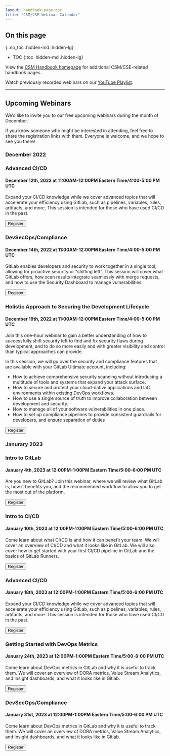```yaml
---
layout: handbook-page-toc
title: "CSM/CSE Webinar Calendar"
---
```

## On this page
{:.no_toc .hidden-md .hidden-lg}

- TOC
{:toc .hidden-md .hidden-lg}

View the [CSM Handbook homepage](/handbook/customer-success/csm/) for additional CSM/CSE-related handbook pages.

Watch previously recorded webinars on our [YouTube Playlist](https://www.youtube.com/playlist?list=PL05JrBw4t0Kpczt4pRtyF147Uvn2bGGvq).

---

## Upcoming Webinars

We’d like to invite you to our free upcoming webinars during the month of December.

If you know someone who might be interested in attending, feel free to share the registration links with them. Everyone is welcome, and we hope to see you there!

### December 2022

### Advanced CI/CD
#### December 12th, 2022 at 11:00AM-12:00PM Eastern Time/4:00-5:00 PM UTC

Expand your CI/CD knowledge while we cover advanced topics that will accelerate your efficiency using GitLab, such as pipelines, variables, rules, artifacts, and more. This session is intended for those who have used CI/CD in the past.
 
[<button class="btn btn-primary" type="button">Register</button>](https://gitlab.zoom.us/webinar/register/WN_rcWQL9pORZC5Ifv3p2BmuQ)

### DevSecOps/Compliance
#### December 14th, 2022 at 11:00AM-12:00PM Eastern Time/4:00-5:00 PM UTC

GitLab enables developers and security to work together in a single tool, allowing for proactive security or “shifting left”. This session will cover what GitLab offers, how scan results integrate seamlessly with merge requests, and how to use the Security Dashboard to manage vulnerabilities.
 
[<button class="btn btn-primary" type="button">Register</button>](https://gitlab.zoom.us/webinar/register/WN_VCSIo1tkRvWMZqASVVsONg)

### Holistic Approach to Securing the Development Lifecycle
#### December 19th, 2022 at 11:00AM-12:00PM Eastern Time/4:00-5:00 PM UTC

Join this one-hour webinar to gain a better understanding of how to successfully shift security left to find and fix security flaws during development, and to do so more easily and with greater visibility and control than typical approaches can provide.

In this session, we will go over the security and compliance features that are available with your GitLab Ultimate account, including:
- How to achieve comprehensive security scanning without introducing a multitude of tools and systems that expand your attack surface.
- How to secure and protect your cloud-native applications and IaC environments within existing DevOps workflows.
- How to use a single source of truth to improve collaboration between development and security.
- How to manage all of your software vulnerabilities in one place.
- How to set up compliance pipelines to provide consistent guardrails for developers, and ensure separation of duties
 
[<button class="btn btn-primary" type="button">Register</button>](https://gitlab.zoom.us/webinar/register/WN_5CjkEj2BSECyiV5scA9Gkw)

### Janurary 2023

### Intro to GitLab
#### January 4th, 2023 at 12:00PM-1:00PM Eastern Time/5:00-6:00 PM UTC

Are you new to GitLab? Join this webinar, where we will review what GitLab is, how it benefits you, and the recommended workflow to allow you to get the most out of the platform.

[<button class="btn btn-primary" type="button">Register</button>](https://gitlab.zoom.us/webinar/register/WN_rOGjTmoASI2GBtZ-7CFbsw)

### Intro to CI/CD
#### January 10th, 2023 at 12:00PM-1:00PM Eastern Time/5:00-6:00 PM UTC

Come learn about what CI/CD is and how it can benefit your team. We will cover an overview of CI/CD and what it looks like in GitLab. We will also cover how to get started with your first CI/CD pipeline in GitLab and the basics of GitLab Runners.

[<button class="btn btn-primary" type="button">Register</button>](https://gitlab.zoom.us/webinar/register/WN_Tra-s19dTemUiFQOqmoJJg)

### Advanced CI/CD
#### January 18th, 2023 at 12:00PM-1:00PM Eastern Time/5:00-6:00 PM UTC

Expand your CI/CD knowledge while we cover advanced topics that will accelerate your efficiency using GitLab, such as pipelines, variables, rules, artifacts, and more. This session is intended for those who have used CI/CD in the past.

[<button class="btn btn-primary" type="button">Register</button>](https://gitlab.zoom.us/webinar/register/WN_hTiT51FvTkiyb2nv9JL2Sw)

### Getting Started with DevOps Metrics
#### January 24th, 2023 at 12:00PM-1:00PM Eastern Time/5:00-6:00 PM UTC

Come learn about DevOps metrics in GitLab and why it is useful to track them. We will cover an overview of DORA metrics, Value Stream Analytics, and Insight dashboards, and what it looks like in Gitlab.

[<button class="btn btn-primary" type="button">Register</button>](https://gitlab.zoom.us/webinar/register/WN_Aj--MN3ESgi6ESabnaarPw)

### DevSecOps/Compliance
#### January 31st, 2023 at 12:00PM-1:00PM Eastern Time/5:00-6:00 PM UTC

Come learn about DevOps metrics in GitLab and why it is useful to track them. We will cover an overview of DORA metrics, Value Stream Analytics, and Insight dashboards, and what it looks like in Gitlab.

[<button class="btn btn-primary" type="button">Register</button>](https://gitlab.zoom.us/webinar/register/WN_EctIA046QJydBCNo4kJK3Q)



